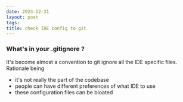 ```yaml
---
date: 2024-12-31
layout: post
tags: 
title: check IDE config to git
---
```

### What's in your .gitignore ?
It's become almost a convention to git ignore all the IDE specific files. Rationale being 
- it's not really the part of the codebase
- people can have different preferences of what IDE to use
- these configuration files can be bloated 

